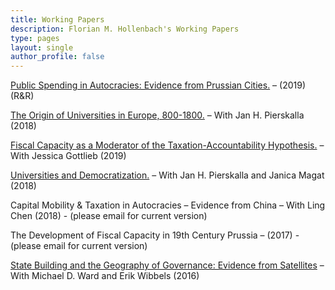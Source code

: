 ```yaml
---
title: Working Papers
description: Florian M. Hollenbach's Working Papers
type: pages
layout: single
author_profile: false
---
```


[Public Spending in Autocracies: Evidence from Prussian Cities.](../papers/Hollenbach_Cities_2019.pdf) – (2019) (R&R)

[The Origin of Universities in Europe, 800-1800.](../papers/Hollenbach_Pierskalla_APSA2018.pdf) – With Jan H. Pierskalla (2018)

[Fiscal Capacity as a Moderator of the Taxation-Accountability Hypothesis.](../papers/FiscalCapacityBrazil_GH_Jan2019.pdf) – With Jessica Gottlieb (2019)

[Universities and Democratization.](../papers/Hollenbach_Magat_Pierskalla_2018.pdf) – With Jan H. Pierskalla and Janica Magat (2018)

Capital Mobility & Taxation in Autocracies – Evidence from China – With Ling Chen (2018) - (please email for current version)

The Development of Fiscal Capacity in 19th Century Prussia – (2017) - (please email for current version)

[State Building and the Geography of Governance: Evidence from Satellites](../papers/Hollenbach_Ward_Wibbels_2016.pdf) – With Michael D. Ward and Erik Wibbels (2016)


